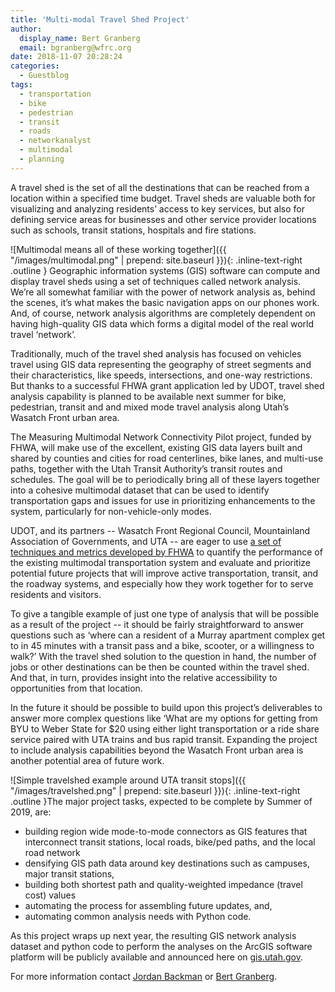 ```yaml
---
title: 'Multi-modal Travel Shed Project'
author:
  display_name: Bert Granberg
  email: bgranberg@wfrc.org
date: 2018-11-07 20:28:24
categories:
  - Guestblog
tags:
  - transportation
  - bike
  - pedestrian
  - transit
  - roads
  - networkanalyst
  - multimodal
  - planning
---
```


A travel shed is the set of all the destinations that can be reached from a location within a specified time budget. Travel sheds are valuable both for visualizing and analyzing residents’ access to key services, but also for defining service areas for businesses and other service provider locations such as schools, transit stations, hospitals and fire stations.

![Multimodal means all of these working together]({{ "/images/multimodal.png" | prepend: site.baseurl }}){: .inline-text-right .outline }
Geographic information systems (GIS) software can compute and display travel sheds using a set of techniques called network analysis. We’re all somewhat familiar with the power of network analysis as, behind the scenes, it’s what makes the basic navigation apps on our phones work. And, of course, network analysis algorithms are completely dependent on having high-quality GIS data which forms a digital model of the real world travel ‘network’.

Traditionally, much of the travel shed analysis has focused on vehicles travel using GIS data representing the geography of street segments and their characteristics, like speeds, intersections, and one-way restrictions. But thanks to a successful FHWA grant application led by UDOT, travel shed analysis capability is planned to be available next summer for bike, pedestrian, transit and and mixed mode travel analysis along Utah’s Wasatch Front urban area. 

The Measuring Multimodal Network Connectivity Pilot project, funded by FHWA, will make use of the excellent, existing GIS data layers built and shared by counties and cities for road centerlines, bike lanes, and multi-use paths, together with the Utah Transit Authority’s transit routes and schedules. The goal will be to periodically bring all of these layers together into a cohesive multimodal dataset that can be used to identify transportation gaps and issues for use in prioritizing enhancements to the system, particularly for non-vehicle-only modes. 

UDOT, and its partners -- Wasatch Front Regional Council, Mountainland Association of Governments, and UTA -- are eager to use [a set of techniques and metrics developed by FHWA](https://www.fhwa.dot.gov/environment/bicycle_pedestrian/publications/multimodal_connectivity/fhwahep18032.pdf) to quantify the performance of the existing multimodal transportation system and evaluate and prioritize potential future projects that will improve active transportation, transit, and the roadway systems, and especially how they work together for to serve residents and visitors.

To give a tangible example of just one type of analysis that will be possible as a result of the project -- it should be fairly straightforward to answer questions such as ‘where can a resident of a Murray apartment complex get to in 45 minutes with a transit pass and a bike, scooter, or a willingness to walk?’ With the travel shed solution to the question in hand, the number of jobs or other destinations can be then be counted within the travel shed. And that, in turn, provides insight into the relative accessibility to opportunities from that location.

In the future it should be possible to build upon this project’s deliverables to answer more complex questions like ‘What are my options for getting from BYU to Weber State for $20 using either light transportation or a ride share service paired with UTA trains and bus rapid transit. Expanding the project to include analysis capabilities beyond the Wasatch Front urban area is another potential area of future work.

![Simple travelshed example around UTA transit stops]({{ "/images/travelshed.png" | prepend: site.baseurl }}){: .inline-text-right .outline }The major project tasks, expected to be complete by Summer of 2019, are:

- building region wide mode-to-mode connectors as GIS features that interconnect transit stations, local roads, bike/ped paths, and the local road network
- densifying GIS path data around key destinations such as campuses, major transit stations, 
- building both shortest path and quality-weighted impedance (travel cost) values
- automating the process for assembling future updates, and, 
- automating common analysis needs with Python code.

As this project wraps up next year, the resulting GIS network analysis dataset and python code to perform the analyses on the ArcGIS software platform will be publicly available and announced here on [gis.utah.gov](https://gis.utah.gov).

For more information contact [Jordan Backman](mailto:jbackman@utah.gov) or [Bert Granberg](mailto:bgranberg@wfrc.org).
